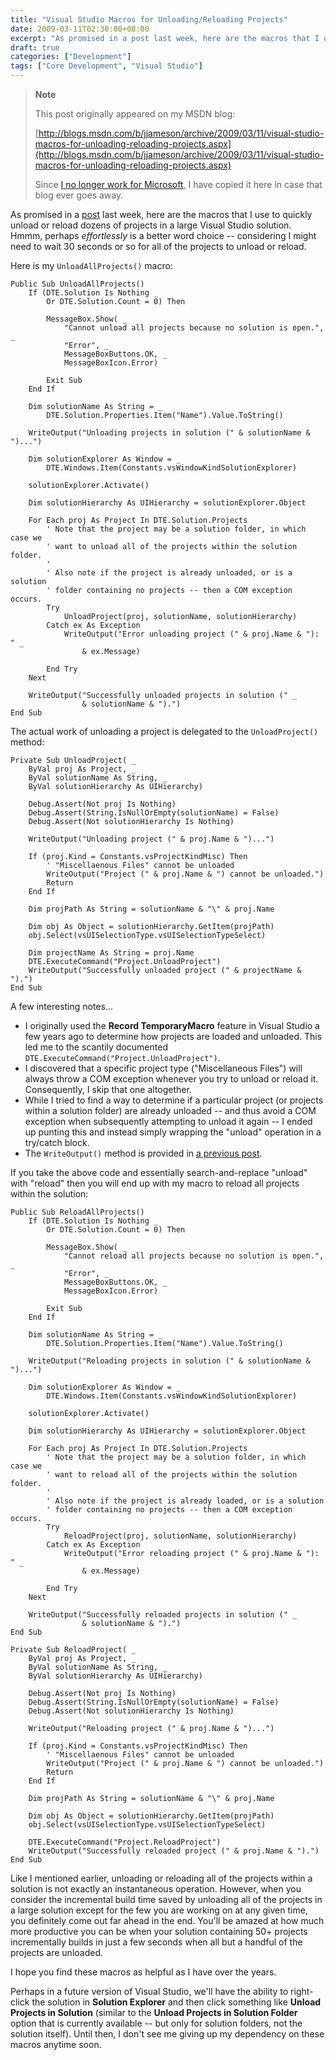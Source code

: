 ```yaml
---
title: "Visual Studio Macros for Unloading/Reloading Projects"
date: 2009-03-11T02:30:00+08:00
excerpt: "As promised in a post last week, here are the macros that I use to quickly unload or reload dozens of projects in a large Visual Studio solution. Hmmm, perhaps effortlessly is a better word choice -- considering I might need to wait 30 seconds or so for..."
draft: true
categories: ["Development"]
tags: ["Core Development", "Visual Studio"]
---
```


> **Note**
> 
> 
> 	This post originally appeared on my MSDN blog:
> 
> 
> 
> [http://blogs.msdn.com/b/jjameson/archive/2009/03/11/visual-studio-macros-for-unloading-reloading-projects.aspx](http://blogs.msdn.com/b/jjameson/archive/2009/03/11/visual-studio-macros-for-unloading-reloading-projects.aspx)
> 
> 
> Since
> 	[I no longer work for Microsoft](/blog/jjameson/2011/09/02/last-day-with-microsoft), I have copied it here in case that blog 
> 	ever goes away.


As promised in a [post](/blog/jjameson/2009/03/06/large-visual-studio-solutions-by-loading-unloading-projects) last week, here are the macros that I use to quickly unload or reload dozens  of projects in a large Visual Studio solution. Hmmm, perhaps *effortlessly*  is a better word choice -- considering I might need to wait 30 seconds or so for  all of the projects to unload or reload.

Here is my `UnloadAllProjects()` macro:



```
Public Sub UnloadAllProjects()
    If (DTE.Solution Is Nothing _
        Or DTE.Solution.Count = 0) Then

        MessageBox.Show( _
            "Cannot unload all projects because no solution is open.", _
            "Error", _
            MessageBoxButtons.OK, _
            MessageBoxIcon.Error)

        Exit Sub
    End If

    Dim solutionName As String = _
        DTE.Solution.Properties.Item("Name").Value.ToString()

    WriteOutput("Unloading projects in solution (" & solutionName & ")...")

    Dim solutionExplorer As Window = _
        DTE.Windows.Item(Constants.vsWindowKindSolutionExplorer)

    solutionExplorer.Activate()

    Dim solutionHierarchy As UIHierarchy = solutionExplorer.Object

    For Each proj As Project In DTE.Solution.Projects
        ' Note that the project may be a solution folder, in which case we
        ' want to unload all of the projects within the solution folder.
        '
        ' Also note if the project is already unloaded, or is a solution
        ' folder containing no projects -- then a COM exception occurs.
        Try
            UnloadProject(proj, solutionName, solutionHierarchy)
        Catch ex As Exception
            WriteOutput("Error unloading project (" & proj.Name & "): " _
                & ex.Message)

        End Try
    Next

    WriteOutput("Successfully unloaded projects in solution (" _
                & solutionName & ").")
End Sub
```



The actual work of unloading a project is delegated to the `UnloadProject()`  method:



```
Private Sub UnloadProject( _
    ByVal proj As Project, _
    ByVal solutionName As String, _
    ByVal solutionHierarchy As UIHierarchy)

    Debug.Assert(Not proj Is Nothing)
    Debug.Assert(String.IsNullOrEmpty(solutionName) = False)
    Debug.Assert(Not solutionHierarchy Is Nothing)

    WriteOutput("Unloading project (" & proj.Name & ")...")

    If (proj.Kind = Constants.vsProjectKindMisc) Then
        ' "Miscellaenous Files" cannot be unloaded
        WriteOutput("Project (" & proj.Name & ") cannot be unloaded.")
        Return
    End If

    Dim projPath As String = solutionName & "\" & proj.Name

    Dim obj As Object = solutionHierarchy.GetItem(projPath)
    obj.Select(vsUISelectionType.vsUISelectionTypeSelect)

    Dim projectName As String = proj.Name
    DTE.ExecuteCommand("Project.UnloadProject")
    WriteOutput("Successfully unloaded project (" & projectName & ").")
End Sub
```



A few interesting notes...

- I originally used the **Record TemporaryMacro** feature in Visual Studio a few years ago to determine how projects are loaded and unloaded. This led me to the scantily documented `DTE.ExecuteCommand("Project.UnloadProject")`.
- I discovered that a specific project type ("Miscellaneous Files") will always throw a COM exception whenever you try to unload or reload it. Consequently, I skip that one altogether.
- While I tried to find a way to determine if a particular project (or projects within a solution folder) are already unloaded -- and thus avoid a COM exception when subsequently attempting to unload it again -- I ended up punting this and instead simply wrapping the "unload" operation in a try/catch block.
- The `WriteOutput()` method is provided in[a previous post](/blog/jjameson/2009/03/11/tracing-and-logging-from-visual-studio-macros).


If you take the above code and essentially search-and-replace "unload" with "reload"  then you will end up with my macro to reload all projects within the solution:



```
Public Sub ReloadAllProjects()
    If (DTE.Solution Is Nothing _
        Or DTE.Solution.Count = 0) Then

        MessageBox.Show( _
            "Cannot reload all projects because no solution is open.", _
            "Error", _
            MessageBoxButtons.OK, _
            MessageBoxIcon.Error)

        Exit Sub
    End If

    Dim solutionName As String = _
        DTE.Solution.Properties.Item("Name").Value.ToString()

    WriteOutput("Reloading projects in solution (" & solutionName & ")...")

    Dim solutionExplorer As Window = _
        DTE.Windows.Item(Constants.vsWindowKindSolutionExplorer)

    solutionExplorer.Activate()

    Dim solutionHierarchy As UIHierarchy = solutionExplorer.Object

    For Each proj As Project In DTE.Solution.Projects
        ' Note that the project may be a solution folder, in which case we
        ' want to reload all of the projects within the solution folder.
        '
        ' Also note if the project is already loaded, or is a solution
        ' folder containing no projects -- then a COM exception occurs.
        Try
            ReloadProject(proj, solutionName, solutionHierarchy)
        Catch ex As Exception
            WriteOutput("Error reloading project (" & proj.Name & "): " _
                & ex.Message)

        End Try
    Next

    WriteOutput("Successfully reloaded projects in solution (" _
                & solutionName & ").")
End Sub

Private Sub ReloadProject( _
    ByVal proj As Project, _
    ByVal solutionName As String, _
    ByVal solutionHierarchy As UIHierarchy)

    Debug.Assert(Not proj Is Nothing)
    Debug.Assert(String.IsNullOrEmpty(solutionName) = False)
    Debug.Assert(Not solutionHierarchy Is Nothing)

    WriteOutput("Reloading project (" & proj.Name & ")...")

    If (proj.Kind = Constants.vsProjectKindMisc) Then
        ' "Miscellaenous Files" cannot be unloaded
        WriteOutput("Project (" & proj.Name & ") cannot be unloaded.")
        Return
    End If

    Dim projPath As String = solutionName & "\" & proj.Name

    Dim obj As Object = solutionHierarchy.GetItem(projPath)
    obj.Select(vsUISelectionType.vsUISelectionTypeSelect)

    DTE.ExecuteCommand("Project.ReloadProject")
    WriteOutput("Successfully reloaded project (" & proj.Name & ").")
End Sub
```



Like I mentioned earlier, unloading or reloading all of the projects within a  solution is not exactly an instantaneous operation. However, when you consider the  incremental build time saved by unloading all of the projects in a large solution  except for the few you are working on at any given time, you definitely come out  far ahead in the end. You'll be amazed at how much more productive you can be when  your solution containing 50+ projects incrementally builds in just a few seconds  when all but a handful of the projects are unloaded.

I hope you find these macros as helpful as I have over the years.

Perhaps in a future version of Visual Studio, we'll have the ability to right-click  the solution in **Solution Explorer** and then click something like **Unload Projects in Solution** (similar to the **Unload Projects 
in Solution Folder** option that is currently available -- but only for solution  folders, not the solution itself). Until then, I don't see me giving up my dependency  on these macros anytime soon.

